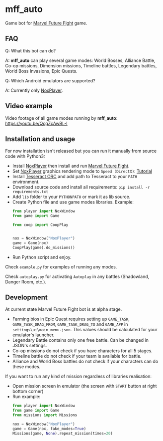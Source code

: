 # mff_auto
Game bot for [Marvel Future Fight](https://play.google.com/store/apps/details?id=com.netmarble.mherosgb&hl=ru) game.

## FAQ
Q: What this bot can do?

A: **mff_auto** can play several game modes: World Bosses, Alliance Battle, Co-op missions, Dimension missions, Timeline battles, Legendary battles, World Boss Invasions, Epic Quests.

Q: Which Android emulators are supported?

A: Currently only [NoxPlayer](https://bignox.com).

## Video example

Video footage of all game modes running by **mff_auto**: https://youtu.be/QcgZcAwBL-I

## Installation and usage

For now installation isn't released but you can run it manually from source code with Python3:

- Install [NoxPlayer](https://bignox.com) then install and run [Marvel Future Fight](https://play.google.com/store/apps/details?id=com.netmarble.mherosgb&hl=ru).
- Set [NoxPlayer](https://bignox.com) graphics rendering mode to `Speed (DirectX)`: [Tutorial](https://www.bignox.com/blog/change-graphics-rendering-mode-noxplayer/)
- Install [Tesseract ORC](https://github.com/tesseract-ocr/tesseract) and add path to Tesseract to your ```PATH``` environment.
- Download source code and install all requirements: ```pip install -r requirements.txt```
- Add ```lib``` folder to your ```PYTHONPATH``` or mark it as lib source.
- Create Python file and use game modes libraries. Example:
    ```python
    from player import NoxWindow
    from game import Game
    
    from coop import CoopPlay
    
    
    nox = NoxWindow("NoxPlayer")
    game = Game(nox)
    CoopPlay(game).do_missions()
    ```
- Run Python script and enjoy.

Check `example.py` for examples of running any modes.

Check `autoplay.py` for activating `Autoplay` in any battles (Shadowland, Danger Room, etc.).

## Development

At current state Marvel Future Fight bot is at alpha stage.

- Farming bios in Epic Quest requires setting up `GAME_TASK`, `GAME_TASK_DRAG_FROM`, `GAME_TASK_DRAG_TO` and `GAME_APP`
in `settings\ui\main_menu.json`. This values should be calculated for your emulator's launcher.
- Legendary Battle contains only one free battle. Can be changed in JSON's settings.
- Co-op missions do not check if you have characters for all 5 stages.
- Timeline battle do not check if your team is available for battle.
- Alliance and World Boss battles do not check if your characters can do these modes.

If you want to run any kind of mission regardless of libraries realisation:
- Open mission screen in emulator (the screen with `START` button at right bottom corner)
- Run example:
    ```python
    from player import NoxWindow
    from game import Game
    from missions import Missions
    
    nox = NoxWindow("NoxPlayer")
    game = Game(nox, fake_modes=True)
    Missions(game, None).repeat_mission(times=20)
    ```
